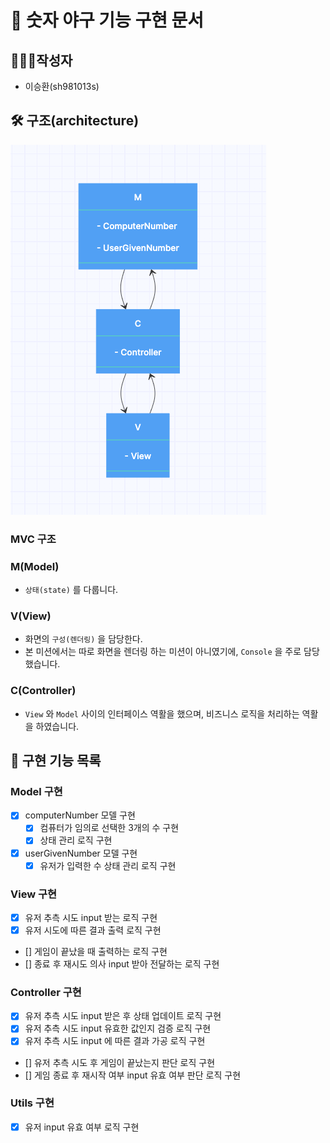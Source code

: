# 🚀 숫자 야구 기능 구현 문서

## 🙋🏻‍♂️작성자

- 이승환(sh981013s)

## 🛠 구조(architecture)

![](.README_images/1ca62e84.png)

### MVC 구조

### M(Model)

- `상태(state)` 를 다룹니다.

### V(View)

- 화면의 `구성(렌더링)` 을 담당한다.
- 본 미션에서는 따로 화면을 렌더링 하는 미션이 아니였기에, `Console` 을 주로 담당했습니다.

### C(Controller)

- `View` 와 `Model` 사이의 인터페이스 역활을 했으며, 비즈니스 로직을 처리하는 역활을 하였습니다.

## 🧾 구현 기능 목록

### Model 구현

- [x] computerNumber 모델 구현
  - [x] 컴퓨터가 임의로 선택한 3개의 수 구현
  - [x] 상태 관리 로직 구현
- [x] userGivenNumber 모델 구현
  - [x] 유저가 입력한 수 상태 관리 로직 구현

### View 구현

- [x] 유저 추측 시도 input 받는 로직 구현
- [x] 유저 시도에 따른 결과 출력 로직 구현
- [] 게임이 끝났을 때 출력하는 로직 구현
- [] 종료 후 재시도 의사 input 받아 전달하는 로직 구현

### Controller 구현

- [x] 유저 추측 시도 input 받은 후 상태 업데이트 로직 구현
- [x] 유저 추측 시도 input 유효한 값인지 검증 로직 구현
- [x] 유저 추측 시도 input 에 따른 결과 가공 로직 구현 
- [] 유저 추측 시도 후 게임이 끝났는지 판단 로직 구현
- [] 게임 종료 후 재시작 여부 input 유효 여부 판단 로직 구현

### Utils 구현

- [x] 유저 input 유효 여부 로직 구현
